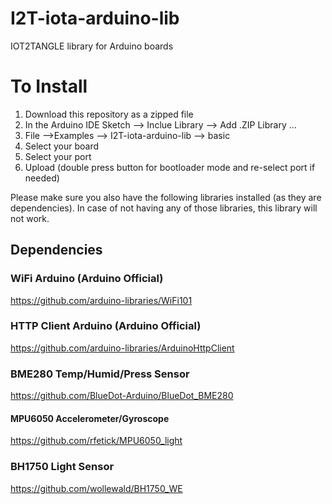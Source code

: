 # I2T-iota-arduino-lib
IOT2TANGLE library for Arduino boards

# To Install

1. Download this repository as a zipped file
2. In the Arduino IDE Sketch --> Inclue Library --> Add .ZIP Library ...
3. File -->Examples --> I2T-iota-arduino-lib --> basic
4. Select your board
5. Select your port
6. Upload  (double press button for bootloader mode and re-select port if needed)

Please make sure you also have the following libraries installed (as they are dependencies). In case of not having any of those libraries, this library will not work.

## Dependencies

### WiFi Arduino (Arduino Official)
https://github.com/arduino-libraries/WiFi101

### HTTP Client Arduino (Arduino Official)
https://github.com/arduino-libraries/ArduinoHttpClient

### BME280 Temp/Humid/Press Sensor
https://github.com/BlueDot-Arduino/BlueDot_BME280

#### MPU6050 Accelerometer/Gyroscope
https://github.com/rfetick/MPU6050_light

### BH1750 Light Sensor
https://github.com/wollewald/BH1750_WE
